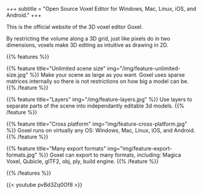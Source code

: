 +++
subtitle = "Open Source Voxel Editor for Windows, Mac, Linux, iOS, and Android."
+++

This is the official website of the 3D voxel editor Goxel.

By restricting the volume along a 3D grid, just like pixels do in two
dimensions, voxels make 3D editing as intuitive as drawing in 2D.

{{% features %}}

  {{% feature title="Unlimited scene size"
              img="/img/feature-unlimited-size.jpg" %}}
  Make your scene as large as you want.  Goxel uses sparse matrices internally
  so there is not restrictions on how big a model can be.
  {{% /feature %}}

  {{% feature title="Layers" img="/img/feature-layers.jpg" %}}
  Use layers to separate parts of the scene into independantly editable 3d
  models.
  {{% /feature %}}

  {{% feature title="Cross platform" img="img/feature-cross-platform.jpg" %}}
  Goxel runs on virtually any OS: Windows, Mac, Linux, iOS, and Android.
  {{% /feature %}}

  {{% feature title="Many export formats"
              img="img/feature-export-formats.jpg" %}}
  Goxel can export to many formats, including: Magica Voxel, Qubicle, glTF2,
  obj, ply, build engine.
  {{% /feature %}}

{{% /features %}}

{{< youtube pvBd3Zq0Of8 >}}
